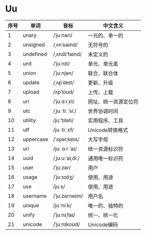 # Uu

| 序号 | 单词        | 音标              | 中文含义        |
|----|-----------|-----------------|-------------|
| 1  | unary     | /ˈjuːnəri/      | 一元的、单一的     |
| 2  | unsigned  | /ˌʌnˈsaɪnd/     | 无符号的        |
| 3  | undefined | /ˌʌndɪˈfaɪnd/   | 未定义的        |
| 4  | unit      | /ˈjuːnɪt/       | 单元、单元素      |
| 5  | union     | /ˈjuːnjən/      | 联合、联合体      |
| 6  | update    | /ˌʌpˈdeɪt/      | 更新、升级       |
| 7  | upload    | /ʌpˈloʊd/       | 上传、上载       |
| 8  | url       | /ˈjuːɑːrˌɛl/    | 网址、统一资源定位符  |
| 9  | utc       | /ˌjuː tiː ˈsiː/ | 世界协调时间      |
| 10 | utility   | /juːˈtɪləti/    | 实用程序、工具     |
| 11 | utf       | /juː tiː ɛf/    | Unicode转换格式 |
| 12 | uppercase | /ˈʌpərˌkeɪs/    | 大写字母        |
| 13 | uri       | /juː ɑːr ˈaɪ/   | 统一资源标识符     |
| 14 | uuid      | /ˌjuːuːˈaɪˌdiː/ | 通用唯一标识符     |
| 15 | user      | /ˈjuːzər/       | 用户          |
| 16 | usage     | /ˈjuːsɪdʒ/      | 使用、用途       |
| 17 | use       | /juːs/          | 使用、用途       |
| 18 | username  | /ˈjuːzərneɪm/   | 用户名         |
| 19 | unique    | /juːˈniːk/      | 唯一的、独特的     |
| 20 | unify     | /ˈjuːnɪˌfaɪ/    | 统一、统一化      |
| 21 | unicode   | /ˈjuːnɪkoʊd/    | Unicode编码   |
